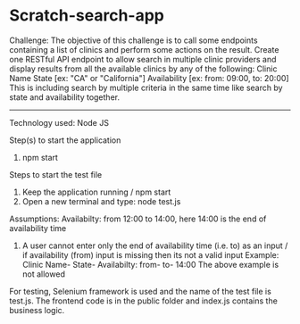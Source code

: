 # Scratch-search-app

Challenge:
The objective of this challenge is to call some endpoints containing a list of clinics and perform some actions on the result.
Create one RESTful API endpoint to allow search in multiple clinic providers and display results from all the available clinics by any of the following:
Clinic Name
State [ex: "CA" or "California"]
Availability [ex: from: 09:00, to: 20:00]
This is including search by multiple criteria in the same time like search by state and availability together.

-----------------------------------------------------------------------------------------------------------------------------------------------------------

Technology used: Node JS

Step(s) to start the application
  1.	npm start

Steps to start the test file
  1.	Keep the application running / npm start
  2.	Open a new terminal and type: node test.js
  
Assumptions:
  Availabilty: from 12:00 to 14:00, here 14:00 is the end of availability time
  1.	A user cannot enter only the end of availability time (i.e. to) as an input / if availability (from) input is missing then its not a valid input 
  Example: 
    Clinic Name-
    State-
    Availabilty: from-     to- 14:00
  The above example is not allowed

For testing, Selenium framework is used and the name of the test file is test.js.
The frontend code is in the public folder and index.js contains the business logic.
